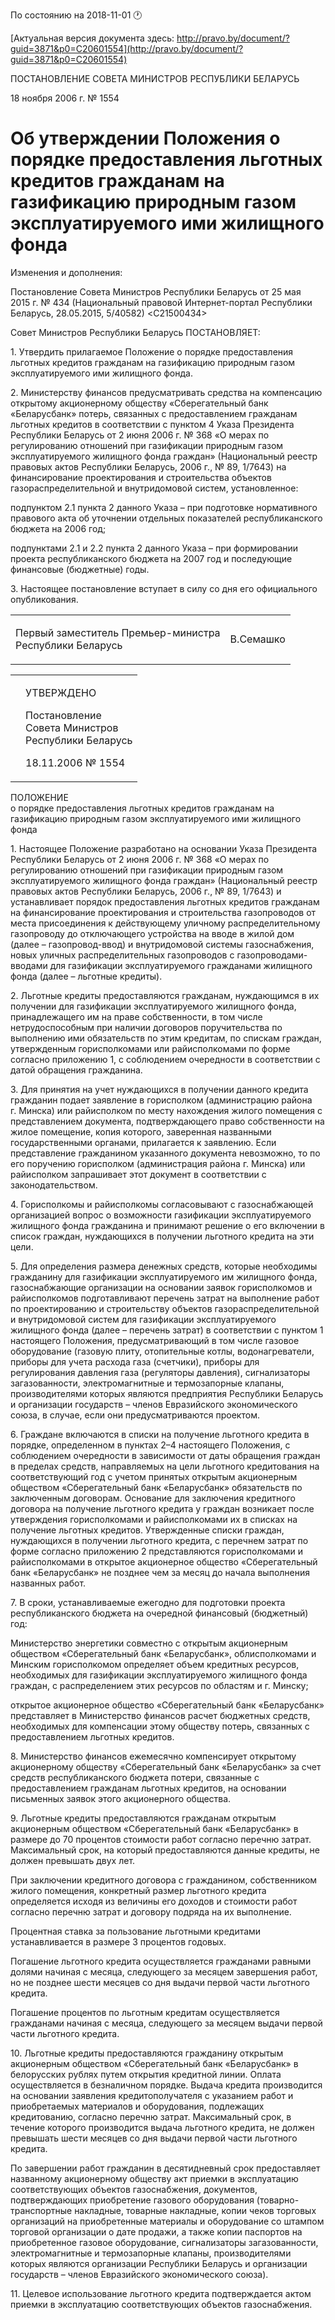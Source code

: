 По состоянию на 2018-11-01 &#x1F550;

[Актуальная версия документа здесь: http://pravo.by/document/?guid=3871&p0=C20601554](http://pravo.by/document/?guid=3871&p0=C20601554)

<p>ПОСТАНОВЛЕНИЕ СОВЕТА МИНИСТРОВ РЕСПУБЛИКИ БЕЛАРУСЬ</p>
<p>18 ноября 2006 г. № 1554</p>
<h1>Об утверждении Положения о порядке предоставления льготных кредитов гражданам на газификацию природным газом эксплуатируемого ими жилищного фонда</h1>
<p>Изменения и дополнения:</p>
<p>Постановление Совета Министров Республики Беларусь от 25 мая 2015 г. № 434 (Национальный правовой Интернет-портал Республики Беларусь, 28.05.2015, 5/40582) &lt;C21500434&gt;</p>
<p></p>
<p>Совет Министров Республики Беларусь ПОСТАНОВЛЯЕТ:</p>
<p>1. Утвердить прилагаемое Положение о порядке предоставления льготных кредитов гражданам на газификацию природным газом эксплуатируемого ими жилищного фонда.</p>
<p>2. Министерству финансов предусматривать средства на компенсацию открытому акционерному обществу «Сберегательный банк «Беларусбанк» потерь, связанных с предоставлением гражданам льготных кредитов в соответствии с пунктом 4 Указа Президента Республики Беларусь от 2 июня 2006 г. № 368 «О мерах по регулированию отношений при газификации природным газом эксплуатируемого жилищного фонда граждан» (Национальный реестр правовых актов Республики Беларусь, 2006 г., № 89, 1/7643) на финансирование проектирования и строительства объектов газораспределительной и внутридомовой систем, установленное:</p>
<p>подпунктом 2.1 пункта 2 данного Указа – при подготовке нормативного правового акта об уточнении отдельных показателей республиканского бюджета на 2006 год;</p>
<p>подпунктами 2.1 и 2.2 пункта 2 данного Указа – при формировании проекта республиканского бюджета на 2007 год и последующие финансовые (бюджетные) годы.</p>
<p>3. Настоящее постановление вступает в силу со дня его официального опубликования.</p>
<p></p>
<table><tr>
<td><p>Первый заместитель Премьер-министра<br>Республики Беларусь</p></td>
<td><p>В.Семашко</p></td>
</tr></table>
<p></p>
<table><tr>
<td><p></p></td>
<td>
<p>УТВЕРЖДЕНО</p>
<p>Постановление<br>Совета Министров<br>Республики Беларусь</p>
<p>18.11.2006 № 1554</p>
</td>
</tr></table>
<p>ПОЛОЖЕНИЕ<br>о порядке предоставления льготных кредитов гражданам на газификацию природным газом эксплуатируемого ими жилищного фонда</p>
<p>1. Настоящее Положение разработано на основании Указа Президента Республики Беларусь от 2 июня 2006 г. № 368 «О мерах по регулированию отношений при газификации природным газом эксплуатируемого жилищного фонда граждан» (Национальный реестр правовых актов Республики Беларусь, 2006 г., № 89, 1/7643) и устанавливает порядок предоставления льготных кредитов гражданам на финансирование проектирования и строительства газопроводов от места присоединения к действующему уличному распределительному газопроводу до отключающего устройства на вводе в жилой дом (далее – газопровод-ввод) и внутридомовой системы газоснабжения, новых уличных распределительных газопроводов с газопроводами-вводами для газификации эксплуатируемого гражданами жилищного фонда (далее – льготные кредиты).</p>
<p>2. Льготные кредиты предоставляются гражданам, нуждающимся в их получении для газификации эксплуатируемого жилищного фонда, принадлежащего им на праве собственности, в том числе нетрудоспособным при наличии договоров поручительства по выполнению ими обязательств по этим кредитам, по спискам граждан, утвержденным горисполкомами или райисполкомами по форме согласно приложению 1, с соблюдением очередности в соответствии с датой обращения гражданина.</p>
<p>3. Для принятия на учет нуждающихся в получении данного кредита гражданин подает заявление в горисполком (администрацию района г. Минска) или райисполком по месту нахождения жилого помещения с представлением документа, подтверждающего право собственности на жилое помещение, копия которого, заверенная названными государственными органами, прилагается к заявлению. Если представление гражданином указанного документа невозможно, то по его поручению горисполком (администрация района г. Минска) или райисполком запрашивает этот документ в соответствии с законодательством.</p>
<p>4. Горисполкомы и райисполкомы согласовывают с газоснабжающей организацией вопрос о возможности газификации эксплуатируемого жилищного фонда гражданина и принимают решение о его включении в список граждан, нуждающихся в получении льготного кредита на эти цели.</p>
<p>5. Для определения размера денежных средств, которые необходимы гражданину для газификации эксплуатируемого им жилищного фонда, газоснабжающие организации на основании заявок горисполкомов и райисполкомов подготавливают перечень затрат на выполнение работ по проектированию и строительству объектов газораспределительной и внутридомовой систем для газификации эксплуатируемого жилищного фонда (далее – перечень затрат) в соответствии с пунктом 1 настоящего Положения, предусматривающий в том числе газовое оборудование (газовую плиту, отопительные котлы, водонагреватели, приборы для учета расхода газа (счетчики), приборы для регулирования давления газа (регуляторы давления), сигнализаторы загазованности, электромагнитные и термозапорные клапаны, производителями которых являются предприятия Республики Беларусь и организации государств – членов Евразийского экономического союза, в случае, если они предусматриваются проектом.</p>
<p>6. Граждане включаются в списки на получение льготного кредита в порядке, определенном в пунктах 2–4 настоящего Положения, с соблюдением очередности в зависимости от даты обращения граждан в пределах средств, направляемых на цели льготного кредитования на соответствующий год с учетом принятых открытым акционерным обществом «Сберегательный банк «Беларусбанк» обязательств по заключенным договорам. Основание для заключения кредитного договора на получение льготного кредита у граждан возникает после утверждения горисполкомами и райисполкомами их в списках на получение льготных кредитов. Утвержденные списки граждан, нуждающихся в получении льготного кредита, с перечнем затрат по форме согласно приложению 2 представляются горисполкомами и райисполкомами в открытое акционерное общество «Сберегательный банк «Беларусбанк» не позднее чем за месяц до начала выполнения названных работ.</p>
<p>7. В сроки, устанавливаемые ежегодно для подготовки проекта республиканского бюджета на очередной финансовый (бюджетный) год:</p>
<p>Министерство энергетики совместно с открытым акционерным обществом «Сберегательный банк «Беларусбанк», облисполкомами и Минским горисполкомом определяет объем кредитных ресурсов, необходимых для газификации эксплуатируемого жилищного фонда граждан, с распределением этих ресурсов по областям и г. Минску;</p>
<p>открытое акционерное общество «Сберегательный банк «Беларусбанк» представляет в Министерство финансов расчет бюджетных средств, необходимых для компенсации этому обществу потерь, связанных с предоставлением льготных кредитов.</p>
<p>8. Министерство финансов ежемесячно компенсирует открытому акционерному обществу «Сберегательный банк «Беларусбанк» за счет средств республиканского бюджета потери, связанные с предоставлением гражданам льготных кредитов, на основании письменных заявок этого акционерного общества.</p>
<p>9. Льготные кредиты предоставляются гражданам открытым акционерным обществом «Сберегательный банк «Беларусбанк» в размере до 70 процентов стоимости работ согласно перечню затрат. Максимальный срок, на который предоставляются данные кредиты, не должен превышать двух лет.</p>
<p>При заключении кредитного договора с гражданином, собственником жилого помещения, конкретный размер льготного кредита определяется исходя из величины его доходов и стоимости работ согласно перечню затрат и договору подряда на их выполнение.</p>
<p>Процентная ставка за пользование льготными кредитами устанавливается в размере 3 процентов годовых.</p>
<p>Погашение льготного кредита осуществляется гражданами равными долями начиная с месяца, следующего за месяцем завершения работ, но не позднее шести месяцев со дня выдачи первой части льготного кредита.</p>
<p>Погашение процентов по льготным кредитам осуществляется гражданами начиная с месяца, следующего за месяцем выдачи первой части льготного кредита.</p>
<p>10. Льготные кредиты предоставляются гражданину открытым акционерным обществом «Сберегательный банк «Беларусбанк» в белорусских рублях путем открытия кредитной линии. Оплата осуществляется в безналичном порядке. Выдача кредита производится на основании заявления кредитополучателя с указанием работ и приобретаемых материалов и оборудования, подлежащих кредитованию, согласно перечню затрат. Максимальный срок, в течение которого производится выдача льготного кредита, не должен превышать шести месяцев со дня выдачи первой части льготного кредита.</p>
<p>По завершении работ гражданин в десятидневный срок предоставляет названному акционерному обществу акт приемки в эксплуатацию соответствующих объектов газоснабжения, документов, подтверждающих приобретение газового оборудования (товарно-транспортные накладные, товарные накладные, копии чеков торговых организаций на приобретенные материалы и оборудование со штампом торговой организации о дате продажи, а также копии паспортов на приобретенное газовое оборудование, сигнализаторы загазованности, электромагнитные и термозапорные клапаны, производителями которых являются организации Республики Беларусь и организации государств – членов Евразийского экономического союза).</p>
<p>11. Целевое использование льготного кредита подтверждается актом приемки в эксплуатацию соответствующих объектов газоснабжения.</p>
<p></p>